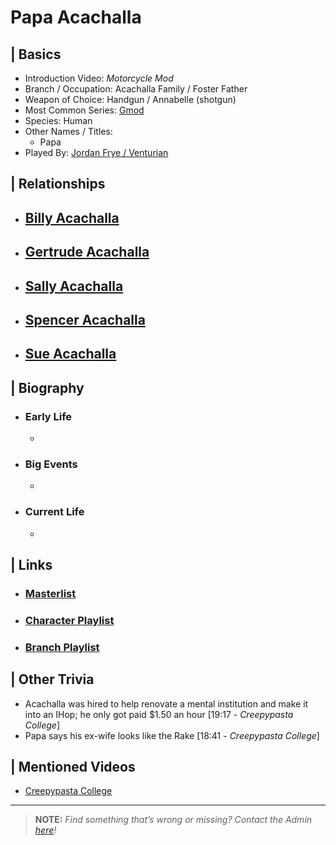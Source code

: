 # Papa Acachalla  


## | Basics  
- Introduction Video: *Motorcycle Mod*  
- Branch / Occupation: Acachalla Family / Foster Father  
- Weapon of Choice: Handgun / Annabelle \(shotgun)  
- Most Common Series: [Gmod](6.Series/Gmod.html)  
- Species: Human  
- Other Names / Titles:   
  - Papa  
- Played By: [Jordan Frye / Venturian](3.Siblings/3.1.Jordan-Frye-Venturian.html)  


## | Relationships  
- [**Billy Acachalla**]()  
  - 

- [**Gertrude Acachalla**]()  
  - 

- [**Sally Acachalla**]()  
  - 

- [**Spencer Acachalla**]()  
  - 

- [**Sue Acachalla**]()  
  - 


## | Biography  
- ### Early Life  
  -   
- ### Big Events  
  -   
- ### Current Life  
  -   

 
## | Links  
- ### [Masterlist]()  
- ### [Character Playlist]()  
- ### [Branch Playlist]()  


## | Other Trivia  
- Acachalla was hired to help renovate a mental institution and make it into an IHop; he only got paid $1.50 an hour \[19:17 - *Creepypasta College*]
- Papa says his ex-wife looks like the Rake \[18:41 - *Creepypasta College*]

## | Mentioned Videos
- [Creepypasta College](https://youtu.be/TyTM5NU8jKY)

----

> **NOTE:** *Find something that’s wrong or missing? Contact the Admin [here](./chapter_2.md)!*